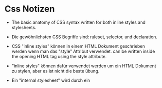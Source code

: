 <h1>Css Notizen</h1>

* The basic anatomy of CSS syntax written for both inline styles and stylesheets.

* Die gewöhnlichsten CSS Begriffe sind: ruleset, selector, und declaration.

* CSS "inline styles" können in einem HTML Dokument geschrieben werden wenn man das "style" Attribut verwendet. can be written inside the opening HTML tag using the style attribute.

* "inline styles" können dafür verwendet werden um ein HTML Dokument zu stylen, aber es ist nicht die beste übung.

* Ein "internal stylesheet" wird durch ein <style> Element geschrieben, das in einem <head> Element ist. und das in einem HTML Dokument.

* "internal stylesheets" können auch dazu verwendet werden um ein HTML Dokument zu stylen sind aber auch nicht die beste Übung.

* Ein "external stylesheet" seperiert einen CSS code von einem HTMLDokument, in dem es eine .css erweiterung benutzt.

* "external stylesheets" sind der beste Ansatz um ein HTML Dokument zu stylen.

* "external stylesheets" sind mit dem <link> Element verbunden zum HTML Dokument.

* CSS kann HTML Elemente auswählen, wie zum Beispiel "type", "class", "ID","attribute".

* Alle Elemente können mit dem "universal selector" ausgewählt werden.

* Ein Element kan mit dem "pseudo-class selector" verschiedene Zustände haben.

* Es können mehrere "CSS classes" in ein HTML Dokument sein.

* "Classes" kann man an verschiedenen Orten gebrauchen un "ID's" können nur einmal gebraucht werden.

* "ID's" sind spezifischer als "classes" und "classes" sin spezifischer als "type". Das heisst "ID's" können "styles"  von "classes" überschreiben und "classes" können "styles" von "type" überschreiben.

* Mehrere "selectors" können miteinander verkettet werden, um ein Element auszuwählen. Dies erhöht die Spezifität, kann aber notwendig sein.

* Verschachtelte Elemente können ausgewählt werden, indem "selectors" durch ein Leerzeichen getrennt werden.

* Mehrere unabhängige "selectors" können dieselben "styles" haben, indem die "selector"-namen durch Kommas getrennt werden.

* Das Attribut "font-family" definiert die Schriftart eines Elements.

* "font-size" steuert die Größe des angezeigten Textes.

* "font-weight" definiert, wie dünne oder dicke Text angezeigt wird.

* Das Attribut "text-align" platziert Text links, rechts oder in der Mitte seines übergeordneten Containers.

* Text kann zwei verschiedene Farbattribute haben: Farbe und Hintergrundfarbe. "color" definiert die Farbe des Textes, während "background-color" die Farbe hinter dem Text definiert.

* CSS kann ein Element mit dem Attribut "opacity()" transparent machen.

* CSS kann mit dem Attribut "background-image" auch den Hintergrund eines Elements auf ein Bild setzen.

* Das "!important-Flag" überschreibt jeden Stil, sollte jedoch fast nie verwendet werden, da es extrem schwierig ist, es zu überschreiben.

* Das Box-Modell besteht aus einer Reihe von Attributen, die verwendet werden, um Platz um und zwischen HTML-Elementen zu schaffen.

* Die Höhe und Breite eines Inhaltsbereichs kann in Pixeln oder Prozent angegeben werden.

* Rände umgeben den "content" und das "padding" eines Elements. Die Farbe, der Stil und die Dicke eines Randes können mit CSS Attribut festgelegt werden.
 
* "padding" ist der Abstand zwischen dem "content" und dem Rand. Es kann in Pixel oder Prozent angegeben werden.

* "margin" ist der Abstand ausserhalb des Randes eines Elements.

* Horizontale Ränder werden addiert, sodass der Gesamtabstand zwischen den Rändern benachbarter Elemente gleich der Summe des rechten Rands eines Elements und des linken Rands des benachbarten Elements ist.

* Vertikale Ränder fallen zusammen, sodass der Abstand zwischen vertikal benachbarten Elementen gleich dem größeren Rand ist.

* "margin: 0 auto" zentriert ein Element horizontal innerhalb seines übergeordneten Inhal"contents", wenn es eine Breite hat.

* Das "Overflow" Attribut kann so eingestellt werden, display, hide, oder scroll, und es diktiert das HTML wie es den "content" behandeln soll der über den "parentcontent" überlaufen.

* Das "visibility" Attribut kann Elemente ein- oder ausblenden.

* Mit dem "position" Attribut kann man die Position eines Elements angeben.

* Wenn "position" auf "relativ" gestellt ist, ist die Standartsposition relativ auf der Website.

* Wenn "position" auf "absolute" gestellt ist, dann ist ein Element relativ zum "parent" Element.

* Wenn "position" auf "fixed" gestellt ist, wird der "content" immer im Sichtfeld bleiben, egal ob man scrollt oder nicht.

* Wenn "position" auf "sticky" gestellt ist, dann bleibt es immer beim "parentcontainer".

* Der Z-Index eines Elements gibt an, wie weit hinten oder wie weit vorne ein Element auf der Seite erscheint, wenn es andere Elemente überlappt.

* Mit der Anzeigeeigenschaft können Sie steuern, wie ein Element vertikal und horizontal in einem Dokument fließt.

* Inline-Elemente nehmen so wenig Platz wie möglich ein und können weder in der Breite noch in der Höhe manuell angepasst werden.

* Blockelemente nehmen die Breite ihres Containers ein und können manuell in der Höhe angepasst werden.

* Inline-Block-Elemente können festgelegte Breite und Höhe haben, sie können aber auch nebeneinander erscheinen und nicht ihre gesamte Containerbreite einnehmen.

* Die Float-Eigenschaft kann Elemente auf einer Webseite so weit links oder so weit rechts wie möglich verschieben.

* Mit der clear-Eigenschaft können Sie die linke oder rechte Seite eines Elements (oder beide) löschen.

* Benannte Farben – es gibt mehr als 140 benannte Farben, die Sie hier überprüfen können.

* Hexadezimal- oder Hex-Farben

* Hexadezimal ist ein Zahlensystem mit sechzehn Ziffern, 0 bis 9, gefolgt von „A“ bis „F“.

* Hex-Werte beginnen immer mit # und geben Werte für Rot, Blau und Grün mit Hexadezimalzahlen wie #23F41A an.

* Sechsstellige Hexadezimalwerte mit doppelten Werten für jeden RGB-Wert können auf drei Ziffern gekürzt werden.


* <h2>RGB</h2>


#ffffff #000000

* RGB-Farben verwenden die rgb()-Syntax mit einem Wert für Rot, einem Wert für Blau und einem Wert für Grün.

* RGB-Werte reichen von 0 bis 255 und sehen so aus: rgb(7, 210, 50).

* RGBA heißt Rot Grün Blau Alpha


* <h2>HSL</h2>


* HSL steht für Farbton (die Farbe selbst), Sättigung (die Intensität der Farbe) und Helligkeit (wie hell oder dunkel eine Farbe ist).

* Farbton reicht von 0 bis 360 und Sättigung und Helligkeit werden beide als Prozentsätze wie folgt dargestellt: hsl(200, 20 %, 50 %).

* Sie können der Farbe in RGB und HSL Deckkraft hinzufügen, indem Sie einen vierten Wert hinzufügen, a, der als Prozentsatz dargestellt wird.

* Typografie ist die Kunst, Text auf einer Seite anzuordnen.

* Text kann mit der Eigenschaft font-weight fett oder dünn erscheinen.

* Text kann mit der Eigenschaft font-style kursiv dargestellt werden.

* Der vertikale Abstand zwischen Textzeilen kann mit der Eigenschaft line-height geändert werden.

* Serifenschriften haben zusätzliche Details am Ende jedes Buchstabens. Sans-Serif-Schriftarten nicht.

* Fallback-Schriftarten werden verwendet, wenn eine bestimmte Schriftart nicht auf dem Computer eines Benutzers installiert ist.

* Die Wortabstandseigenschaft ändert, wie weit einzelne Wörter voneinander entfernt sind.

* Die Eigenschaft Buchstabenabstand ändert, wie weit einzelne Buchstaben voneinander entfernt sind.

* Die Eigenschaft text-align ändert die horizontale Ausrichtung von Text.

* Google Fonts bietet kostenlose Schriftarten, die in einer HTML-Datei mit dem <link>-Tag oder der @font-face-Eigenschaft verwendet werden können.

* Lokale Schriftarten können einem Dokument mit der Eigenschaft @font-face und dem Pfad zur Quelle der Schriftart hinzugefügt werden.

* grid-template-columns definiert die Anzahl und Größe der Spalten des Grids

* grid-template-rows definiert die Anzahl und Größe der Zeilen des Grids

* grid-template ist eine Abkürzung für die Definition von grid-template-columns und grid-template-rows in einer Zeile

* row-gap setzt Leerzeichen zwischen die Zeilen des Rasters

* column-gap setzt Leerzeichen zwischen die Spalten des Gitters

* Lücke ist eine Abkürzung für die Definition von Reihenlücken und Spaltenlücken in einer Zeile

* grid-row-start und grid-row-end sorgen dafür, dass Elemente bestimmte Zeilen des Grids überspannen

* grid-column-start und grid-column-end sorgen dafür, dass Elemente bestimmte Spalten des Grids überspannen

* grid-area ist eine Abkürzung für grid-row-start, grid-column-start, grid-row-end und grid-column-end, alles in einer Zeile

* Grid-Template-Areas gibt Grid-Namen Grid Areas an

* Grid-Layouts sind zweidimensional: Sie haben eine Zeilen- oder Inline-Achse und eine Spalten- oder Blockachse.

* justify-items gibt an, wie einzelne Elemente über die Zeilenachse verteilt werden sollen

* justify-content gibt an, wie Gruppen von Elementen über die Zeilenachse verteilt werden sollen

* justify-self gibt an, wie sich ein einzelnes Element in Bezug auf die Zeilenachse positionieren soll

* align-items gibt an, wie einzelne Elemente über die Spaltenachse verteilt werden sollen

* align-content gibt an, wie Gruppen von Elementen über die Spaltenachse verteilt werden sollen
 
* align-self gibt an, wie sich ein einzelnes Element in Bezug auf die Spaltenachse positionieren soll

* grid-auto-rows gibt die Höhe der Zeilen an, die implizit zum Grid hinzugefügt werden

* grid-auto-columns gibt die Breite der Spalten an, die dem Grid implizit hinzugefügt werden

* grid-auto-flow gibt an, in welcher Richtung implizite Elemente erstellt werden sollen.

 <h2>CSS-Übergänge bestehen aus 4 Komponenten:</h2>

    * Eine Eigenschaft, die übergehen wird.

    * Die Dauer, die beschreibt, wie lange der Übergang dauert.

    * Die Verzögerung zum Anhalten, bevor der Übergang stattfindet.

    * Die Timing-Funktion, die die Beschleunigung des Übergangs beschreibt.

* Die Größe von Inhalten auf einer Website kann relativ zu anderen Elementen auf der Seite mithilfe von relativen Maßen angepasst werden.

* Die Einheit der em-Größen-Schriftart relativ zur Schriftgröße eines übergeordneten Elements.

* Die Einheit der Rem-Größen-Schriftart relativ zur Schriftgröße eines Wurzelelements. Dieses Wurzelelement ist das <html>-Element.

* Prozentsätze werden häufig verwendet, um Eigenschaften von Boxmodellen wie Breite, Höhe, Polsterung oder Rand eines Elements zu skalieren.

* Wenn Prozentsätze zur Größenanpassung von Breite und Höhe verwendet werden, werden die untergeordneten Elemente relativ zu den Abmessungen ihrer übergeordneten Elemente skaliert (denken Sie daran, dass die Abmessungen der übergeordneten Elemente zuerst festgelegt werden müssen).

* Prozentsätze können verwendet werden, um Auffüllung und Rand einzustellen. Die horizontale und vertikale Auffüllung und der Rand werden relativ zur Breite eines übergeordneten Elements festgelegt.

* Die minimale und maximale Breite der Elemente kann mit min-width und max-width eingestellt werden.

* Die minimale und maximale Höhe der Elemente kann mit min-height und max-height eingestellt werden.

* Wenn die Höhe eines Bildes oder Videos eingestellt ist, kann seine Breite auf automatisch eingestellt werden, sodass die Medien proportional skaliert werden. Das Umkehren dieser beiden Eigenschaften und Werte führt ebenfalls zum gleichen Ergebnis.

* Ein Hintergrundbild eines HTML-Elements wird proportional skaliert, wenn seine Eigenschaft background-size auf cover eingestellt ist.


<h2>CSS-Variablen</h2>


* Variablen verringern die Notwendigkeit, Eigenschaftswerte zu wiederholen, und erleichtern das Lesen von CSS-Code.

* Sie können Variablen in CSS verwenden, um Werte zu speichern.

* Die Variablendeklaration muss mit einem doppelten Bindestrich (--) beginnen.

* Variablen müssen als Werte für CSS-Eigenschaften verwendet werden.

* Variablen müssen als Argument innerhalb der Funktion var() verwendet werden.

* Variablen unterliegen sowohl dem Geltungsbereich als auch der Vererbung.

* Variablen mit globalem Geltungsbereich werden innerhalb der Pseudoklasse :root definiert.

* Das Überschreiben einer Variablen erfolgt durch Neudefinition des Werts dieser Variablen innerhalb des gewünschten Selektor-Regelsatzes.

* Fallback-Werte können verwendet werden, um einen Backup-Wert bereitzustellen, wenn die ursprüngliche Variable ungültig ist.

* Mehrere Fallback-Werte können bereitgestellt werden, indem weitere Werte innerhalb von kaskadierenden var()-Funktionen hinzugefügt werden.

* Responsiv gestaltete Webseiten können erstellt werden, indem Variablen mit Medienabfragen kombiniert werden.

<h2>CSS-Funktionen</h2>

* Variablen verringern die Notwendigkeit, Eigenschaftswerte zu wiederholen, und machen CSS-Code leichter lesbar.

* Funktionen sind eine Art CSS-Wert, der anstelle eines hartcodierten Werts in eine CSS-Eigenschaft eingefügt wird

* Die Funktion url() wird verwendet, um Ressourcen in das Stylesheet zu laden.

* Sie können die Funktion calc() verwenden, um einfache mathematische Operationen an Elementen durchzuführen.

* Die Funktion min() kann verwendet werden, um den kleinsten Wert aus einer Reihe von Werten auszuwählen und diesen Wert für eine Eigenschaft festzulegen.

* Die Funktion max() kann verwendet werden, um den größten Wert aus einer Reihe von Werten auszuwählen und diesen Wert für eine Eigenschaft festzulegen.

* Sie können die Funktion clamp() verwenden, um sicherzustellen, dass der Eigenschaftswert nach oben und unten skaliert wird, während Sie zwischen einer Ober- und einer Untergrenze bleiben.

* Vollständig deckende Farbwerte können mit den Funktionen rgb() und hsl() gesetzt werden.

* Farbwerte, die einen unterschiedlichen Alpha-Level benötigen, können mit den Funktionen rgba() und hsla() gesetzt werden.

* Sie können Filterfunktionen verwenden, um das Erscheinungsbild von Eingabebildern und -elementen zu ändern.

* Die Funktionen drop-shadow(), blur() und bright() führen jeweils unterschiedliche Arten der Elementfilterung durch.

* Sie können Transformationsfunktionen verwenden, um Bildpositionierung, Skalierung, Drehung und mehr zu manipulieren.

* Die Funktionen scale(), rotate() und translate() ermöglichen jeweils spezifische Transformationsarten.

* Der Text soll mindestens 18px gross sein und die "line-height" soll 1.5 gross sein.

* der Farben Kontrast soll mindestens 4.5:1 für standart Texte sein.

* Interaktive Elemente sollten ein Zeichen haben das sie Interaktiv sind wie unterstrichen oder so.

* Abgekürzte Sachen sind immer in einem <abbr> Element.

* "visibility: hidden" oder "display: none" verstecken Texte von allen Usern.

* Die visuelle Anzeige sollte die Struktur der präsentierten Elemente innerhalb des HTML widerspiegeln, um Navigationskohärenz für unterstützte und nicht unterstützte Benutzer bereitzustellen.

* Designe Websiten immer für verschiedene grössen.

* Mit Tools wie caniuse.com können wir überprüfen, ob eine CSS-Funktion in bestimmten Browsern verfügbar ist.

* Browser haben Standardstile, die wir mit Ressourcen wie browserdefaultstyles.com überprüfen können.

* Manchmal müssen wir browserspezifische Präfixe verwenden, insbesondere für neue CSS-Funktionen.

* Polyfills bieten eine Möglichkeit, neuere Webfunktionen in älteren Browsern zu unterstützen.

* Stile hinzugefügt, um Links erkennbar und von gewöhnlichem Text unterscheidbar zu machen.

* Linkstile hinzugefügt, die vom Mausinteraktionsstatus abhängen und Benutzern ein visuelles Feedback für das Bewegen des Cursors und Mausklicks geben.

* Zusätzlicher Kontexttext mit dem HTML-Titelattribut hinzugefügt.

* Gestaltete Schaltflächen, die leicht erkennbar sind (sowohl in skeuomorphen als auch in flachen Designstilen), indem sie Kästchenformen, Rahmen, Hover und aktive Zustände verwenden.

* Verwenden Sie Breadcrumbs, um anzuzeigen, wo sich ein Benutzer befindet und wie groß die Website ist

* Breadcrumbs werden mithilfe von ungeordneten Listen in HTML mit benutzerdefiniertem CSS-Stil implementiert

<h2>Es gibt drei Arten von "Breadcrumbs":</h2>

    * Standort - basierend auf der hierarchischen Struktur der Website

    * Attribut - basierend auf Attributen der aktuellen Seite oder des aktuellen Elements

    * Pfad - einzigartig für die Reise eines Benutzers auf der Website

* Pfadbasierte Breadcrumbs können verwirrend sein, verwenden Sie sie nur bei Bedarf

* Stellen Sie sicher, dass Breadcrumbs einen Mehrwert bringen, bevor Sie sie zu einer Website hinzufügen
